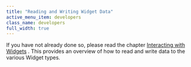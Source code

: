 ```yaml
---
title: "Reading and Writing Widget Data"
active_menu_item: developers
class_name: developers
full_width: true
---
```



If you have not already done so, please read the chapter [Interacting with Widgets](../widget-reading-writing/) . This provides an overview of how to read and write data to the various Widget types.

